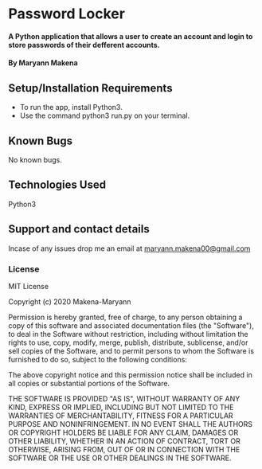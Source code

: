 # Password Locker

#### A Python application that allows a user to create an account and login to store passwords of their defferent accounts.

#### By **Maryann Makena**

## Setup/Installation Requirements

- To run the app, install Python3.
- Use the command python3 run.py on your terminal.

## Known Bugs

No known bugs.

## Technologies Used

Python3

## Support and contact details

Incase of any issues drop me an email at maryann.makena00@gmail.com

### License

MIT License

Copyright (c) 2020 Makena-Maryann

Permission is hereby granted, free of charge, to any person obtaining a copy of this software and associated documentation files (the "Software"), to deal in the Software without restriction, including without limitation the rights to use, copy, modify, merge, publish, distribute, sublicense, and/or sell copies of the Software, and to permit persons to whom the Software is furnished to do so, subject to the following conditions:

The above copyright notice and this permission notice shall be included in all copies or substantial portions of the Software.

THE SOFTWARE IS PROVIDED "AS IS", WITHOUT WARRANTY OF ANY KIND, EXPRESS OR IMPLIED, INCLUDING BUT NOT LIMITED TO THE WARRANTIES OF MERCHANTABILITY, FITNESS FOR A PARTICULAR PURPOSE AND NONINFRINGEMENT. IN NO EVENT SHALL THE AUTHORS OR COPYRIGHT HOLDERS BE LIABLE FOR ANY CLAIM, DAMAGES OR OTHER LIABILITY, WHETHER IN AN ACTION OF CONTRACT, TORT OR OTHERWISE, ARISING FROM, OUT OF OR IN CONNECTION WITH THE SOFTWARE OR THE USE OR OTHER DEALINGS IN THE SOFTWARE.
